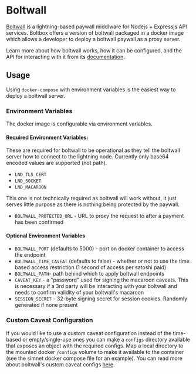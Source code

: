 # Boltwall

[Boltwall](https://github.com/Tierion/boltwall) is a lightning-based paywall middlware for
Nodejs + Expressjs API services. Boltbox offers a version of boltwall packaged in a docker image
which allows a developer to deploy a boltwall paywall as a proxy server.

Learn more about how boltwall works, how it can be configured, and the API for interacting with it
from its [documentation](https://github.com/Tierion/boltwall).

## Usage

Using `docker-compose` with environment variables is the easiest way to deploy a boltwall server.

### Environment Variables

The docker image is configurable via environment variables.

#### Required Environment Variables:

These are required for boltwall to be operational as they tell the boltwall server
how to connect to the lightning node. Currently only base64 encoded values are supported (not path).

- `LND_TLS_CERT`
- `LND_SOCKET`
- `LND_MACAROON`

This one is not technically required as boltwall will work without, it just serves little purpose
as there is nothing being protected by the paywall.

- `BOLTWALL_PROTECTED_URL` - URL to proxy the request to after a payment has been confirmed

#### Optional Environment Variables

- `BOLTWALL_PORT` (defaults to 5000) - port on docker container to access the endpoint
- `BOLTWALL_TIME_CAVEAT` (defaults to false) - whether or not to use the time based access restriction
  (1 second of access per satoshi paid)
- `BOLTWALL_PATH`- path behind which to apply boltwall endpoints
- `CAVEAT_KEY` - a "password" used for signing the macaroon caveats. This is necessary if a 3rd party will be
  interacting with your boltwall and needs to confirm validity of your boltwall's macaroon
- `SESSION_SECRET` - 32-byte signing secret for session cookies. Randomly generated if none present

### Custom Caveat Configuration

If you would like to use a custom caveat configuration instead of the time-based or empty/single-use ones
you can make a `configs` directory available that exposes an object with the required configs. Map a local directory
to the mounted docker `/configs` volume to make it available to the container (see the simnet docker compose file
for an example). You can read more about boltwall's custom caveat configs [here](https://github.com/Tierion/boltwall#custom-configs).
